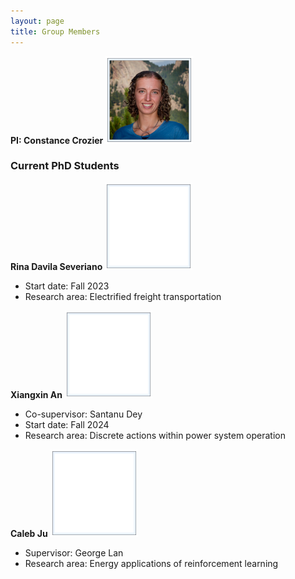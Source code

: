 ```yaml
---
layout: page
title: Group Members
---
```


**PI: Constance Crozier**
<img src="/images/headshot_border-min.jpg" alt="drawing" width="140"/>

<p style="text-align:center;"><h3>Current PhD Students</h3></p>

**Rina Davila Severiano**
<img src="/images/empty_frame.png" alt="drawing" width="140"/>
* Start date: Fall 2023
* Research area: Electrified freight transportation

**Xiangxin An**
<img src="/images/empty_frame.png" alt="drawing" width="140"/>
* Co-supervisor: Santanu Dey
* Start date: Fall 2024
* Research area: Discrete actions within power system operation

**Caleb Ju**
<img src="/images/empty_frame.png" alt="drawing" width="140"/>
* Supervisor: George Lan
* Research area: Energy applications of reinforcement learning